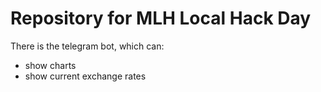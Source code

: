 # Repository for MLH Local Hack Day
There is the telegram bot, which can:
- show charts
- show current exchange rates
